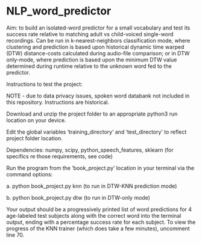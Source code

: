 # NLP_word_predictor

Aim: to build an isolated-word predictor for a small vocabulary and test its success rate relative to matching adult vs child-voiced single-word recordings. Can be run in k-nearest-neighbors classification mode, where clustering and prediction is based upon historical dynamic time warped (DTW) distance-costs calculated during audio-file comparison; or in DTW only-mode, where prediction is based upon the minimum DTW value determined during runtime relative to the unknown word fed to the predictor.

Instructions to test the project: 

NOTE - due to data privacy issues, spoken word databank not included in this repository. Instructions are historical.

Download and unzip the project folder to an appropriate python3 run location on your device.

Edit the global variables ‘training_directory’ and ‘test_directory’ to reflect project folder location.

Dependencies: numpy, scipy, python_speech_features, sklearn (for specifics re those requirements, see code)

Run the program from the ‘book_project.py’ location in your terminal via the command options:

a.	python book_project.py knn         (to run in DTW-KNN prediction mode)

b.	python book_project.py dtw        (to run in DTW-only mode)

Your output should be a progressively printed list of word predictions for 4 age-labeled test subjects along with the correct word into the terminal output, ending with a percentage success rate for each subject. To view the progress of the KNN trainer (which does take a few minutes), uncomment line 70.
